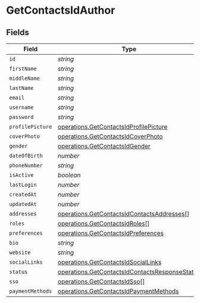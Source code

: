 # GetContactsIdAuthor


## Fields

| Field                                                                                                            | Type                                                                                                             | Required                                                                                                         | Description                                                                                                      |
| ---------------------------------------------------------------------------------------------------------------- | ---------------------------------------------------------------------------------------------------------------- | ---------------------------------------------------------------------------------------------------------------- | ---------------------------------------------------------------------------------------------------------------- |
| `id`                                                                                                             | *string*                                                                                                         | :heavy_minus_sign:                                                                                               | N/A                                                                                                              |
| `firstName`                                                                                                      | *string*                                                                                                         | :heavy_minus_sign:                                                                                               | N/A                                                                                                              |
| `middleName`                                                                                                     | *string*                                                                                                         | :heavy_minus_sign:                                                                                               | N/A                                                                                                              |
| `lastName`                                                                                                       | *string*                                                                                                         | :heavy_minus_sign:                                                                                               | N/A                                                                                                              |
| `email`                                                                                                          | *string*                                                                                                         | :heavy_minus_sign:                                                                                               | N/A                                                                                                              |
| `username`                                                                                                       | *string*                                                                                                         | :heavy_minus_sign:                                                                                               | N/A                                                                                                              |
| `password`                                                                                                       | *string*                                                                                                         | :heavy_minus_sign:                                                                                               | N/A                                                                                                              |
| `profilePicture`                                                                                                 | [operations.GetContactsIdProfilePicture](../../models/operations/getcontactsidprofilepicture.md)                 | :heavy_minus_sign:                                                                                               | N/A                                                                                                              |
| `coverPhoto`                                                                                                     | [operations.GetContactsIdCoverPhoto](../../models/operations/getcontactsidcoverphoto.md)                         | :heavy_minus_sign:                                                                                               | N/A                                                                                                              |
| `gender`                                                                                                         | [operations.GetContactsIdGender](../../models/operations/getcontactsidgender.md)                                 | :heavy_minus_sign:                                                                                               | N/A                                                                                                              |
| `dateOfBirth`                                                                                                    | *number*                                                                                                         | :heavy_minus_sign:                                                                                               | N/A                                                                                                              |
| `phoneNumber`                                                                                                    | *string*                                                                                                         | :heavy_minus_sign:                                                                                               | N/A                                                                                                              |
| `isActive`                                                                                                       | *boolean*                                                                                                        | :heavy_minus_sign:                                                                                               | N/A                                                                                                              |
| `lastLogin`                                                                                                      | *number*                                                                                                         | :heavy_minus_sign:                                                                                               | N/A                                                                                                              |
| `createdAt`                                                                                                      | *number*                                                                                                         | :heavy_minus_sign:                                                                                               | N/A                                                                                                              |
| `updatedAt`                                                                                                      | *number*                                                                                                         | :heavy_minus_sign:                                                                                               | N/A                                                                                                              |
| `addresses`                                                                                                      | [operations.GetContactsIdContactsAddresses](../../models/operations/getcontactsidcontactsaddresses.md)[]         | :heavy_minus_sign:                                                                                               | N/A                                                                                                              |
| `roles`                                                                                                          | [operations.GetContactsIdRoles](../../models/operations/getcontactsidroles.md)[]                                 | :heavy_minus_sign:                                                                                               | N/A                                                                                                              |
| `preferences`                                                                                                    | [operations.GetContactsIdPreferences](../../models/operations/getcontactsidpreferences.md)                       | :heavy_minus_sign:                                                                                               | N/A                                                                                                              |
| `bio`                                                                                                            | *string*                                                                                                         | :heavy_minus_sign:                                                                                               | N/A                                                                                                              |
| `website`                                                                                                        | *string*                                                                                                         | :heavy_minus_sign:                                                                                               | N/A                                                                                                              |
| `socialLinks`                                                                                                    | [operations.GetContactsIdSocialLinks](../../models/operations/getcontactsidsociallinks.md)                       | :heavy_minus_sign:                                                                                               | N/A                                                                                                              |
| `status`                                                                                                         | [operations.GetContactsIdContactsResponseStatus](../../models/operations/getcontactsidcontactsresponsestatus.md) | :heavy_minus_sign:                                                                                               | N/A                                                                                                              |
| `sso`                                                                                                            | [operations.GetContactsIdSso](../../models/operations/getcontactsidsso.md)[]                                     | :heavy_minus_sign:                                                                                               | N/A                                                                                                              |
| `paymentMethods`                                                                                                 | [operations.GetContactsIdPaymentMethods](../../models/operations/getcontactsidpaymentmethods.md)                 | :heavy_minus_sign:                                                                                               | N/A                                                                                                              |